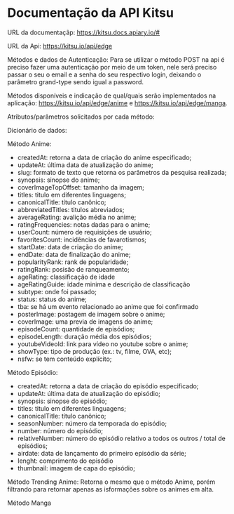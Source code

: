 # Documentação da API Kitsu

URL da documentaçãp: https://kitsu.docs.apiary.io/#

URL da Api: https://kitsu.io/api/edge

Métodos e dados de Autenticação:
Para se utilizar o método POST na api é preciso fazer uma autenticação por meio de um token, nele será preciso passar o seu o email e a senha do seu respectivo login, deixando o parâmetro grand-type sendo igual a password.

Métodos disponíveis e indicação de qual/quais serão implementados na aplicação:
https://kitsu.io/api/edge/anime e https://kitsu.io/api/edge/manga.

Atributos/parâmetros solicitados por cada método:

Dicionário de dados:

Método Anime:
- createdAt: retorna a data de criação do anime especificado;
- updateAt: última data de atualização do anime;
- slug: formato de texto que retorna os parâmetros da pesquisa realizada;
- synopsis: sinopse do anime;
- coverImageTopOffset: tamanho da imagem;
- titles: titulo em diferentes linguagens;
- canonicalTitle: título canônico;
- abbreviatedTitles: titulos abreviados;
- averageRating: avalição média no anime;
- ratingFrequencies: notas dadas para o anime;
- userCount: número de requisições de usuário;
- favoritesCount: incidências de favarotismos;
- startDate: data de criação do anime;
- endDate: data de finalização do anime;
- popularityRank: rank de popularidade;
- ratingRank: posisão de ranqueamento;
- ageRating: classificação de idade
- ageRatingGuide: idade minima e descrição de classificação
- subtype: onde foi passado;
- status: status do anime;
- tba: se há um evento relacionado ao anime que foi confirmado
- posterImage: postagem de imagem sobre o anime;
- coverImage: uma previa de imagens do anime;
- episodeCount: quantidade de episódios;
- episodeLength: duração média dos episódios;
- youtubeVideoId: link para vídeo no youtube sobre o anime;
- showType: tipo de produção (ex.: tv, filme, OVA, etc);
- nsfw: se tem conteúdo explícito;


Método Episódio:
- createdAt: retorna a data de criação do episódio especificado;
- updateAt: última data de atualização do episódio;
- synopsis: sinopse do episódio;
- titles: titulo em diferentes linguagens;
- canonicalTitle: título canônico;
- seasonNumber: número da temporada do episódio;
- number: número do episódio;
- relativeNumber: número do episódio relativo a todos os outros / total de episódios;
- airdate: data de lançamento do primeiro episódio da série;
- lenght: comprimento do episódio
- thumbnail: imagem de capa do episódio;

Método Trending Anime:
Retorna o mesmo que o método Anime, porém filtrando para retornar apenas as isformações sobre os animes em alta.

Método Manga
